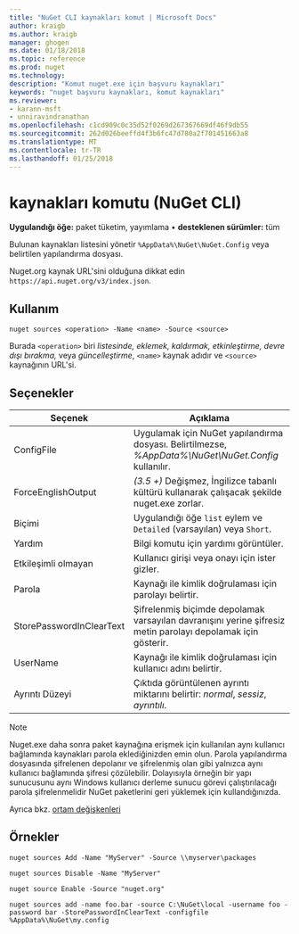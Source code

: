 ```yaml
---
title: "NuGet CLI kaynakları komut | Microsoft Docs"
author: kraigb
ms.author: kraigb
manager: ghogen
ms.date: 01/18/2018
ms.topic: reference
ms.prod: nuget
ms.technology: 
description: "Komut nuget.exe için başvuru kaynakları"
keywords: "nuget başvuru kaynakları, komut kaynakları"
ms.reviewer:
- karann-msft
- unniravindranathan
ms.openlocfilehash: c1cd909c0c35d52f0269d267367669df46f9db55
ms.sourcegitcommit: 262d026beeffd4f3b6fc47d780a2f701451663a8
ms.translationtype: MT
ms.contentlocale: tr-TR
ms.lasthandoff: 01/25/2018
---
```

# <a name="sources-command-nuget-cli"></a>kaynakları komutu (NuGet CLI)

**Uygulandığı öğe:** paket tüketim, yayımlama &bullet; **desteklenen sürümler:** tüm

Bulunan kaynakları listesini yönetir `%AppData%\NuGet\NuGet.Config` veya belirtilen yapılandırma dosyası.

Nuget.org kaynak URL'sini olduğuna dikkat edin `https://api.nuget.org/v3/index.json`.

## <a name="usage"></a>Kullanım

```cli
nuget sources <operation> -Name <name> -Source <source>
```

Burada `<operation>` biri *listesinde, eklemek, kaldırmak, etkinleştirme, devre dışı bırakma,* veya *güncelleştirme*, `<name>` kaynak adıdır ve `<source>` kaynağının URL'si.

## <a name="options"></a>Seçenekler

| Seçenek | Açıklama |
| --- | --- |
| ConfigFile | Uygulamak için NuGet yapılandırma dosyası. Belirtilmezse, *%AppData%\NuGet\NuGet.Config* kullanılır. |
| ForceEnglishOutput | *(3.5 +)*  Değişmez, İngilizce tabanlı kültürü kullanarak çalışacak şekilde nuget.exe zorlar. |
| Biçimi | Uygulandığı öğe `list` eylem ve `Detailed` (varsayılan) veya `Short`. |
| Yardım | Bilgi komutu için yardımı görüntüler. |
| Etkileşimli olmayan | Kullanıcı girişi veya onayı için ister gizler. |
| Parola | Kaynağı ile kimlik doğrulaması için parolayı belirtir. |
| StorePasswordInClearText | Şifrelenmiş biçimde depolamak varsayılan davranışını yerine şifresiz metin parolayı depolamak için gösterir. |
| UserName | Kaynağı ile kimlik doğrulaması için kullanıcı adını belirtir. |
| Ayrıntı Düzeyi | Çıktıda görüntülenen ayrıntı miktarını belirtir: *normal*, *sessiz*, *ayrıntılı*. |

> [!Note]
> Nuget.exe daha sonra paket kaynağına erişmek için kullanılan aynı kullanıcı bağlamında kaynakları parola eklediğinizden emin olun. Parola yapılandırma dosyasında şifrelenen depolanır ve şifrelenmiş olan gibi yalnızca aynı kullanıcı bağlamında şifresi çözülebilir. Dolayısıyla örneğin bir yapı sunucusunu aynı Windows kullanıcı derleme sunucu görevi çalıştırılacağı parola şifrelenmelidir NuGet paketlerini geri yüklemek için kullandığınızda.

Ayrıca bkz. [ortam değişkenleri](cli-ref-environment-variables.md)

## <a name="examples"></a>Örnekler

```cli
nuget sources Add -Name "MyServer" -Source \\myserver\packages

nuget sources Disable -Name "MyServer"

nuget source Enable -Source "nuget.org"

nuget sources add -name foo.bar -source C:\NuGet\local -username foo -password bar -StorePasswordInClearText -configfile %AppData%\NuGet\my.config
```
